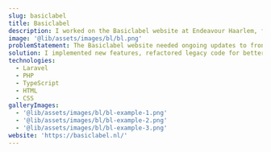 ```yaml
---
slug: basiclabel
title: Basiclabel
description: I worked on the Basiclabel website at Endeavour Haarlem, focusing on front-end development, code refactoring, and SEO improvements over two years.
image: '@lib/assets/images/bl/bl.png'
problemStatement: The Basiclabel website needed ongoing updates to front-end features, code management, and SEO to stay competitive and deliver a high-quality user experience.
solution: I implemented new features, refactored legacy code for better performance, and optimized SEO, transforming the website into a modern, responsive, and user-friendly platform.
technologies:
  - Laravel
  - PHP
  - TypeScript
  - HTML
  - CSS
galleryImages:
  - '@lib/assets/images/bl/bl-example-1.png'
  - '@lib/assets/images/bl/bl-example-2.png'
  - '@lib/assets/images/bl/bl-example-3.png'
website: 'https://basiclabel.nl/'
---
```

